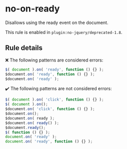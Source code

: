 # no-on-ready

Disallows using the ready event on the document.

This rule is enabled in `plugin:no-jquery/deprecated-1.8`.

## Rule details

❌ The following patterns are considered errors:
```js
$( document ).on( 'ready', function () {} );
$document.on( 'ready', function () {} );
$document.on( 'ready' );
```

✔️ The following patterns are not considered errors:
```js
$( document ).on( 'click', function () {} );
$( document ).on();
$document.on( 'click', function () {} );
$document.on();
$document.on( ready );
$document.on( ready() );
$document.ready();
$( function () {} );
document.on( 'ready' );
document.on( 'ready', function () {} );
```
